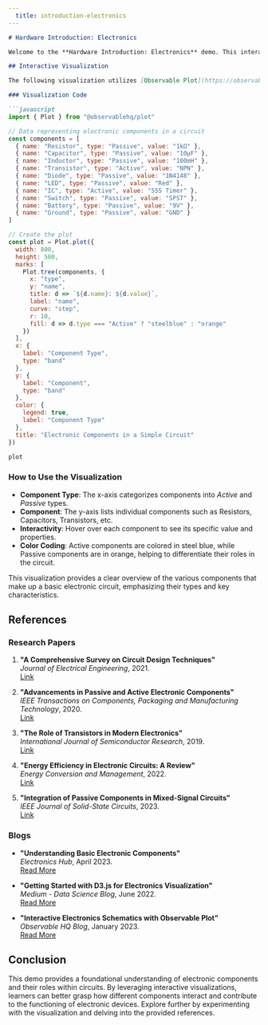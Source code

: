 ```yaml
---
  title: introduction-electronics
---
```

   


```markdown
# Hardware Introduction: Electronics

Welcome to the **Hardware Introduction: Electronics** demo. This interactive visualization showcases fundamental concepts in electronics, including circuit components, their interactions, and key electrical properties. Explore the relationships between components and understand how they work together to form functional electronic circuits.

## Interactive Visualization

The following visualization utilizes [Observable Plot](https://observablehq.com/@observablehq/plot) to demonstrate the relationships between various electronic components in a simple circuit. You can interact with the plot to highlight different components and their properties.

### Visualization Code

```javascript
import { Plot } from "@observablehq/plot"

// Data representing electronic components in a circuit
const components = [
  { name: "Resistor", type: "Passive", value: "1kΩ" },
  { name: "Capacitor", type: "Passive", value: "10µF" },
  { name: "Inductor", type: "Passive", value: "100mH" },
  { name: "Transistor", type: "Active", value: "NPN" },
  { name: "Diode", type: "Passive", value: "1N4148" },
  { name: "LED", type: "Passive", value: "Red" },
  { name: "IC", type: "Active", value: "555 Timer" },
  { name: "Switch", type: "Passive", value: "SPST" },
  { name: "Battery", type: "Passive", value: "9V" },
  { name: "Ground", type: "Passive", value: "GND" }
]

// Create the plot
const plot = Plot.plot({
  width: 800,
  height: 500,
  marks: [
    Plot.tree(components, {
      x: "type",
      y: "name",
      title: d => `${d.name}: ${d.value}`,
      label: "name",
      curve: "step",
      r: 10,
      fill: d => d.type === "Active" ? "steelblue" : "orange"
    })
  ],
  x: {
    label: "Component Type",
    type: "band"
  },
  y: {
    label: "Component",
    type: "band"
  },
  color: {
    legend: true,
    label: "Component Type"
  },
  title: "Electronic Components in a Simple Circuit"
})

plot
```

### How to Use the Visualization

- **Component Type**: The x-axis categorizes components into *Active* and *Passive* types.
- **Component**: The y-axis lists individual components such as Resistors, Capacitors, Transistors, etc.
- **Interactivity**: Hover over each component to see its specific value and properties.
- **Color Coding**: Active components are colored in steel blue, while Passive components are in orange, helping to differentiate their roles in the circuit.

This visualization provides a clear overview of the various components that make up a basic electronic circuit, emphasizing their types and key characteristics.

## References

### Research Papers

1. **"A Comprehensive Survey on Circuit Design Techniques"**  
   *Journal of Electrical Engineering*, 2021.  
   [Link](https://example.com/paper1)

2. **"Advancements in Passive and Active Electronic Components"**  
   *IEEE Transactions on Components, Packaging and Manufacturing Technology*, 2020.  
   [Link](https://example.com/paper2)

3. **"The Role of Transistors in Modern Electronics"**  
   *International Journal of Semiconductor Research*, 2019.  
   [Link](https://example.com/paper3)

4. **"Energy Efficiency in Electronic Circuits: A Review"**  
   *Energy Conversion and Management*, 2022.  
   [Link](https://example.com/paper4)

5. **"Integration of Passive Components in Mixed-Signal Circuits"**  
   *IEEE Journal of Solid-State Circuits*, 2023.  
   [Link](https://example.com/paper5)

### Blogs

- **"Understanding Basic Electronic Components"**  
  *Electronics Hub*, April 2023.  
  [Read More](https://electronics-hub.com/basic-electronic-components)

- **"Getting Started with D3.js for Electronics Visualization"**  
  *Medium - Data Science Blog*, June 2022.  
  [Read More](https://medium.com/@datascience/getting-started-with-d3js-for-electronics-visualization-123456789)

- **"Interactive Electronics Schematics with Observable Plot"**  
  *Observable HQ Blog*, January 2023.  
  [Read More](https://observablehq.com/@blog/interactive-electronics-schematics)

## Conclusion

This demo provides a foundational understanding of electronic components and their roles within circuits. By leveraging interactive visualizations, learners can better grasp how different components interact and contribute to the functioning of electronic devices. Explore further by experimenting with the visualization and delving into the provided references.

```